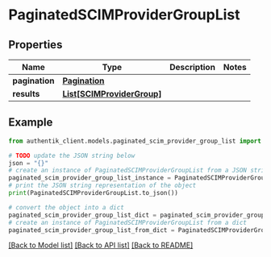 # PaginatedSCIMProviderGroupList


## Properties

Name | Type | Description | Notes
------------ | ------------- | ------------- | -------------
**pagination** | [**Pagination**](Pagination.md) |  | 
**results** | [**List[SCIMProviderGroup]**](SCIMProviderGroup.md) |  | 

## Example

```python
from authentik_client.models.paginated_scim_provider_group_list import PaginatedSCIMProviderGroupList

# TODO update the JSON string below
json = "{}"
# create an instance of PaginatedSCIMProviderGroupList from a JSON string
paginated_scim_provider_group_list_instance = PaginatedSCIMProviderGroupList.from_json(json)
# print the JSON string representation of the object
print(PaginatedSCIMProviderGroupList.to_json())

# convert the object into a dict
paginated_scim_provider_group_list_dict = paginated_scim_provider_group_list_instance.to_dict()
# create an instance of PaginatedSCIMProviderGroupList from a dict
paginated_scim_provider_group_list_from_dict = PaginatedSCIMProviderGroupList.from_dict(paginated_scim_provider_group_list_dict)
```
[[Back to Model list]](../README.md#documentation-for-models) [[Back to API list]](../README.md#documentation-for-api-endpoints) [[Back to README]](../README.md)


